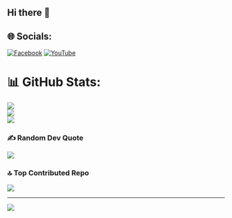 ## Hi there 👋



## 🌐 Socials:
[![Facebook](https://img.shields.io/badge/Facebook-%231877F2.svg?logo=Facebook&logoColor=white)](https://facebook.com/gemini.aka196) [![YouTube](https://img.shields.io/badge/YouTube-%23FF0000.svg?logo=YouTube&logoColor=white)](https://youtube.com/@@CandyBaka) 
# 📊 GitHub Stats:
![](https://github-readme-stats.vercel.app/api?username=AnhhDaoo&theme=dark&hide_border=false&include_all_commits=false&count_private=false)<br/>
![](https://github-readme-streak-stats.herokuapp.com/?user=AnhhDaoo&theme=dark&hide_border=false)<br/>
![](https://github-readme-stats.vercel.app/api/top-langs/?username=AnhhDaoo&theme=dark&hide_border=false&include_all_commits=false&count_private=false&layout=compact)

### ✍️ Random Dev Quote
![](https://quotes-github-readme.vercel.app/api?type=horizontal&theme=radical)

### 🔝 Top Contributed Repo
![](https://github-contributor-stats.vercel.app/api?username=AnhhDaoo&limit=5&theme=dark&combine_all_yearly_contributions=true)

---
[![](https://visitcount.itsvg.in/api?id=AnhhDaoo&icon=2&color=0)](https://visitcount.itsvg.in)

<!-- Proudly created with GPRM ( https://gprm.itsvg.in ) -->

<!--
**AnhhDaoo/AnhhDaoo** is a ✨ _special_ ✨ repository because its `README.md` (this file) appears on your GitHub profile.

Here are some ideas to get you started:

- 🔭 I’m currently working on ...
- 🌱 I’m currently learning ...
- 👯 I’m looking to collaborate on ...
- 🤔 I’m looking for help with ...
- 💬 Ask me about ...
- 📫 How to reach me: ...
- 😄 Pronouns: ...
- ⚡ Fun fact: ...
-->
